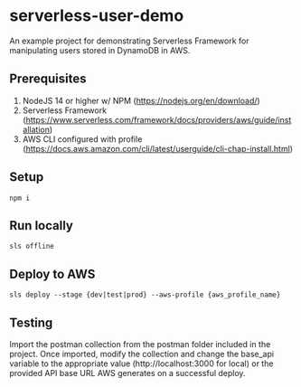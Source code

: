 # serverless-user-demo
An example project for demonstrating Serverless Framework for manipulating users stored in DynamoDB in AWS.

## Prerequisites
1. NodeJS 14 or higher w/ NPM (https://nodejs.org/en/download/)
2. Serverless Framework (https://www.serverless.com/framework/docs/providers/aws/guide/installation)
3. AWS CLI configured with profile (https://docs.aws.amazon.com/cli/latest/userguide/cli-chap-install.html)

## Setup
`npm i`

## Run locally
`sls offline`

## Deploy to AWS
`sls deploy --stage {dev|test|prod} --aws-profile {aws_profile_name}`

## Testing
Import the postman collection from the postman folder included in the project.  Once imported, modify the collection and change the base_api variable to the appropriate value (http://localhost:3000 for local) or the provided API base URL AWS generates on a successful deploy.